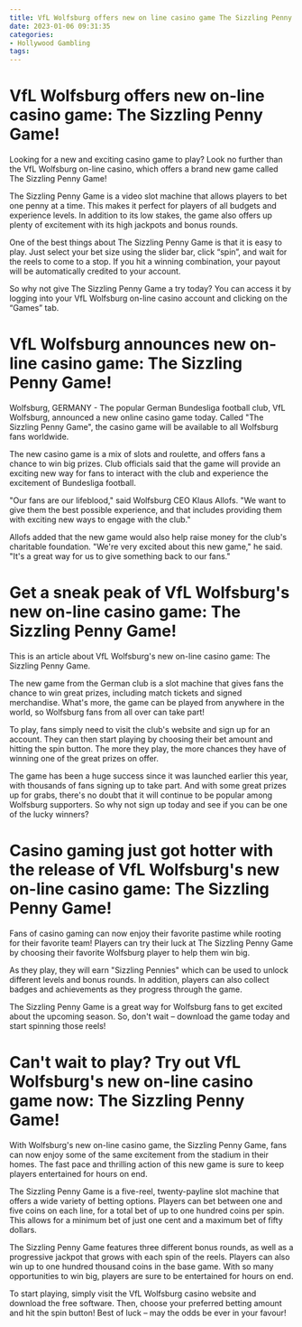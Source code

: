 ```yaml
---
title: VfL Wolfsburg offers new on line casino game The Sizzling Penny Game!
date: 2023-01-06 09:31:35
categories:
- Hollywood Gambling
tags:
---
```



#  VfL Wolfsburg offers new on-line casino game: The Sizzling Penny Game!

Looking for a new and exciting casino game to play? Look no further than the VfL Wolfsburg on-line casino, which offers a brand new game called The Sizzling Penny Game!

The Sizzling Penny Game is a video slot machine that allows players to bet one penny at a time. This makes it perfect for players of all budgets and experience levels. In addition to its low stakes, the game also offers up plenty of excitement with its high jackpots and bonus rounds.

One of the best things about The Sizzling Penny Game is that it is easy to play. Just select your bet size using the slider bar, click “spin”, and wait for the reels to come to a stop. If you hit a winning combination, your payout will be automatically credited to your account.

So why not give The Sizzling Penny Game a try today? You can access it by logging into your VfL Wolfsburg on-line casino account and clicking on the “Games” tab.

#  VfL Wolfsburg announces new on-line casino game: The Sizzling Penny Game!

Wolfsburg, GERMANY - The popular German Bundesliga football club, VfL Wolfsburg, announced a new online casino game today. Called "The Sizzling Penny Game", the casino game will be available to all Wolfsburg fans worldwide.

The new casino game is a mix of slots and roulette, and offers fans a chance to win big prizes. Club officials said that the game will provide an exciting new way for fans to interact with the club and experience the excitement of Bundesliga football.

"Our fans are our lifeblood," said Wolfsburg CEO Klaus Allofs. "We want to give them the best possible experience, and that includes providing them with exciting new ways to engage with the club."

Allofs added that the new game would also help raise money for the club's charitable foundation. "We're very excited about this new game," he said. "It's a great way for us to give something back to our fans."

#  Get a sneak peak of VfL Wolfsburg's new on-line casino game: The Sizzling Penny Game!

This is an article about VfL Wolfsburg's new on-line casino game: The Sizzling Penny Game.

The new game from the German club is a slot machine that gives fans the chance to win great prizes, including match tickets and signed merchandise. What's more, the game can be played from anywhere in the world, so Wolfsburg fans from all over can take part!

To play, fans simply need to visit the club's website and sign up for an account. They can then start playing by choosing their bet amount and hitting the spin button. The more they play, the more chances they have of winning one of the great prizes on offer.

The game has been a huge success since it was launched earlier this year, with thousands of fans signing up to take part. And with some great prizes up for grabs, there's no doubt that it will continue to be popular among Wolfsburg supporters. So why not sign up today and see if you can be one of the lucky winners?

#  Casino gaming just got hotter with the release of VfL Wolfsburg's new on-line casino game: The Sizzling Penny Game!

Fans of casino gaming can now enjoy their favorite pastime while rooting for their favorite team! Players can try their luck at The Sizzling Penny Game by choosing their favorite Wolfsburg player to help them win big.

As they play, they will earn "Sizzling Pennies" which can be used to unlock different levels and bonus rounds. In addition, players can also collect badges and achievements as they progress through the game.

The Sizzling Penny Game is a great way for Wolfsburg fans to get excited about the upcoming season. So, don't wait – download the game today and start spinning those reels!

#  Can't wait to play? Try out VfL Wolfsburg's new on-line casino game now: The Sizzling Penny Game!

With Wolfsburg's new on-line casino game, the Sizzling Penny Game, fans can now enjoy some of the same excitement from the stadium in their homes. The fast pace and thrilling action of this new game is sure to keep players entertained for hours on end.

The Sizzling Penny Game is a five-reel, twenty-payline slot machine that offers a wide variety of betting options. Players can bet between one and five coins on each line, for a total bet of up to one hundred coins per spin. This allows for a minimum bet of just one cent and a maximum bet of fifty dollars.

The Sizzling Penny Game features three different bonus rounds, as well as a progressive jackpot that grows with each spin of the reels. Players can also win up to one hundred thousand coins in the base game. With so many opportunities to win big, players are sure to be entertained for hours on end.

To start playing, simply visit the VfL Wolfsburg casino website and download the free software. Then, choose your preferred betting amount and hit the spin button! Best of luck – may the odds be ever in your favour!